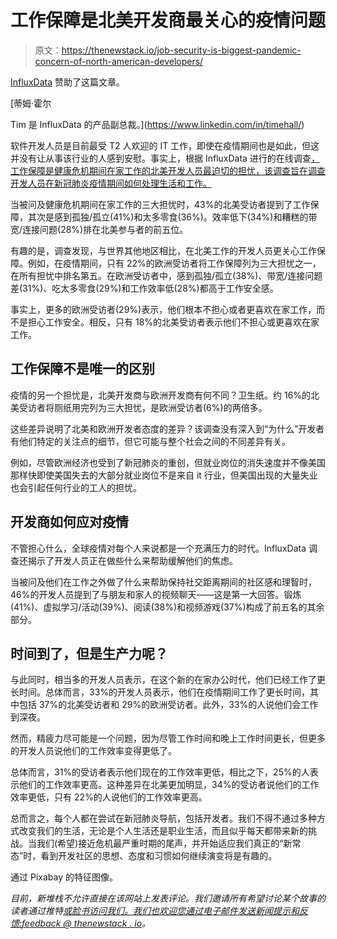 # 工作保障是北美开发商最关心的疫情问题

> 原文：<https://thenewstack.io/job-security-is-biggest-pandemic-concern-of-north-american-developers/>

[InfluxData](https://www.influxdata.com/) 赞助了这篇文章。

 [蒂姆·霍尔

Tim 是 InfluxData 的产品副总裁。](https://www.linkedin.com/in/timehall/) 

软件开发人员是目前最受 T2 人欢迎的 IT 工作，即使在疫情期间也是如此，但这并没有让从事该行业的人感到安慰。事实上，根据 InfluxData 进行的在线调查[，工作保障是健康危机期间在家工作的北美开发人员最迫切的担忧，该调查旨在调查开发人员在新冠肺炎疫情期间如何处理生活和工作。](https://www.influxdata.com/blog/so-how-are-developers-feeling-during-the-covid-health-crisis/)

当被问及健康危机期间在家工作的三大担忧时，43%的北美受访者提到了工作保障，其次是感到孤独/孤立(41%)和太多零食(36%)。效率低下(34%)和糟糕的带宽/连接问题(28%)排在北美参与者的前五位。

有趣的是，调查发现，与世界其他地区相比，在北美工作的开发人员更关心工作保障。例如，在疫情期间，只有 22%的欧洲受访者将工作保障列为三大担忧之一，在所有担忧中排名第五。在欧洲受访者中，感到孤独/孤立(38%)、带宽/连接问题差(31%)、吃太多零食(29%)和工作效率低(28%)都高于工作安全感。

事实上，更多的欧洲受访者(29%)表示，他们根本不担心或者更喜欢在家工作，而不是担心工作安全。相反，只有 18%的北美受访者表示他们不担心或更喜欢在家工作。

## **工作保障不是唯一的区别**

疫情的另一个担忧是，北美开发商与欧洲开发商有何不同？卫生纸。约 16%的北美受访者将厕纸用完列为三大担忧，是欧洲受访者(6%)的两倍多。

这些差异说明了北美和欧洲开发者态度的差异？该调查没有深入到“为什么”开发者有他们特定的关注点的细节，但它可能与整个社会之间的不同差异有关。

例如，尽管欧洲经济也受到了新冠肺炎的重创，但就业岗位的消失速度并不像美国那样快即使美国失去的大部分就业岗位不是来自 it 行业，但美国出现的大量失业也会引起任何行业的工人的担忧。

## **开发商如何应对疫情**

不管担心什么，全球疫情对每个人来说都是一个充满压力的时代。InfluxData 调查还揭示了开发人员正在做些什么来帮助缓解他们的焦虑。

当被问及他们在工作之外做了什么来帮助保持社交距离期间的社区感和理智时，46%的开发人员提到了与朋友和家人的视频聊天——这是第一大回答。锻炼(41%)、虚拟学习/活动(39%)、阅读(38%)和视频游戏(37%)构成了前五名的其余部分。

## **时间到了，但是生产力呢？**

与此同时，相当多的开发人员表示，在这个新的在家办公时代，他们已经工作了更长时间。总体而言，33%的开发人员表示，他们在疫情期间工作了更长时间，其中包括 37%的北美受访者和 29%的欧洲受访者。此外，33%的人说他们会工作到深夜。

然而，精疲力尽可能是一个问题，因为尽管工作时间和晚上工作时间更长，但更多的开发人员说他们的工作效率变得更低了。

总体而言，31%的受访者表示他们现在的工作效率更低，相比之下，25%的人表示他们的工作效率更高。这种差异在北美更加明显，34%的受访者说他们的工作效率更低，只有 22%的人说他们的工作效率更高。

总而言之，每个人都在尝试在新冠肺炎导航，包括开发者。我们不得不通过多种方式改变我们的生活，无论是个人生活还是职业生活，而且似乎每天都带来新的挑战。当我们(希望)接近危机最严重时期的尾声，并开始适应我们真正的“新常态”时，看到开发社区的思想、态度和习惯如何继续演变将是有趣的。

通过 Pixabay 的特征图像。

*目前，新堆栈不允许直接在该网站上发表评论。我们邀请所有希望讨论某个故事的读者通过推特[或脸书](https://twitter.com/thenewstack)[访问我们。我们也欢迎您通过电子邮件发送新闻提示和反馈:](https://www.facebook.com/thenewstack/)[feedback @ thenewstack . io](mailto:feedback@thenewstack.io)。*

<svg xmlns:xlink="http://www.w3.org/1999/xlink" viewBox="0 0 68 31" version="1.1"><title>Group</title> <desc>Created with Sketch.</desc></svg>